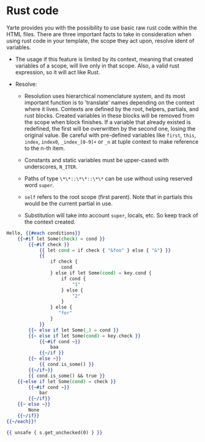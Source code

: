 # Rust code

Yarte provides you with the possibility to use basic raw rust code within 
the HTML files. There are three important facts to take in consideration 
when using rust code in your template, the scope they act upon, resolve ident of variables.


- The usage if this feature is limited by its context, meaning that created variables of a scope, will live only in that scope. Also, a valid rust expression, so it will act like Rust.

- Resolve:
  - Resolution uses hierarchical nomenclature system, and its most important function is to 'translate' names depending on the context
    where it lives. Contexts are defined by the root, helpers, partials, and rust blocks. Created variables in these blocks
    will be removed from the scope when block finishes.
    If a variable that already existed is redefined, the first will be overwritten by the second one, losing the 
    original value. Be careful with pre-defined variables like `first`, `this`, `index`, `index0`, `_index_[0-9]+` or `_n` at tuple context to 
    make reference to the n-th item.
  
  - Constants and static variables must be upper-cased with underscores, `N_ITER`.
  - Paths of type `\*\*::\*\*::\*\*` can be use without using reserved word `super`.
  - `self` refers to the root scope (first parent). Note that in partials this would be the current partial in use.
  - Substitution will take into account `super`, locals, etc. So keep track of the context created.
  
```handlebars
Hello, {{#each conditions}}
    {{~#if let Some(check) = cond }}
        {{~#if check }}
            {{ let cond = if check { "&foo" } else { "&"} }}
            {{
                if check {
                    cond
                } else if let Some(cond) = key.cond {
                    if cond {
                        "1"
                    } else {
                        "2"
                    }
                } else {
                   "for"
                }
            }}
        {{~ else if let Some(_) = cond }}
        {{~ else if let Some(cond) = key.check }}
            {{~#if cond ~}}
                baa
            {{~/if }}
        {{~ else ~}}
            {{ cond.is_some() }}
        {{~/if~}}
        {{ cond.is_some() && true }}
    {{~else if let Some(cond) = check }}
        {{~#if cond ~}}
            bar
        {{~/if}}
    {{~ else ~}}
        None
    {{~/if}}
{{~/each}}!
```

```handlebars
{{ unsafe { s.get_unchecked(0) } }}
```
